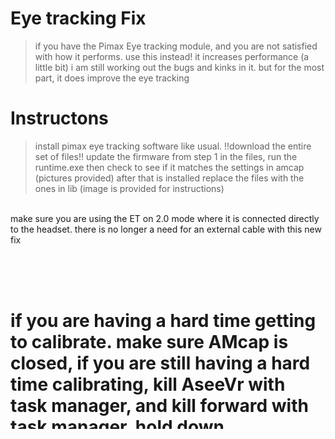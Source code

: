 # Eye tracking Fix
> if you have the Pimax Eye tracking module, and you are not satisfied with how it performs. use this instead! it increases performance (a little bit) i am still working out the bugs and kinks in it. but for the most part, it does improve the eye tracking

# Instructons

> install pimax eye tracking software like usual. !!download the entire set of files!! update the firmware from step 1 in the files, run the runtime.exe then check to see if it matches the settings in amcap (pictures provided) after that is installed replace the files with the ones in lib (image is provided for instructions)



<br>
make sure you are using the ET on 2.0 mode where it is connected directly to the headset. there is no longer a need for an external cable with this new fix


<br> <br> <br> 
# if you are having a hard time getting to calibrate. make sure AMcap is closed, if you are still having a hard time calibrating, kill AseeVr with task manager, and kill forward with task manager. hold down powerbutton on the HMD until it shuts off wait 30 seconds, turn it back on, restart AseeVR and try again. (might have to repeat multiple times) if it still doesnt work, open device manager, and uninstall the DroolonF1 (located in cameras) and re install everything. restart computer. and try again.
<br>
make sure you are using the AMCap located in the files downloaded. on the right hand side you will see a button called capture. click that, then in the dropdown click set frame rate. under that, make sure the box is checked, and type in "10000" (without the quotes) and make sure that is applied. also make sure to follow the amcap instructions to change it to the default resolution + frames. it should show similar to the image in step 3. any questions? feel free to shoot me a dm on discord @guppyexpress#0001
